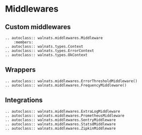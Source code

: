 # Middlewares

## Custom middlewares

```{eval-rst}
.. autoclass:: walnats.middlewares.Middleware
    :members:
.. autoclass:: walnats.types.Context
.. autoclass:: walnats.types.ErrorContext
.. autoclass:: walnats.types.OkContext
```

## Wrappers

```{eval-rst}
.. autoclass:: walnats.middlewares.ErrorThresholdMiddleware()
.. autoclass:: walnats.middlewares.FrequencyMiddleware()
```

## Integrations

```{eval-rst}
.. autoclass:: walnats.middlewares.ExtraLogMiddleware
.. autoclass:: walnats.middlewares.PrometheusMiddleware
.. autoclass:: walnats.middlewares.SentryMiddleware
.. autoclass:: walnats.middlewares.StatsdMiddleware
.. autoclass:: walnats.middlewares.ZipkinMiddleware
```
